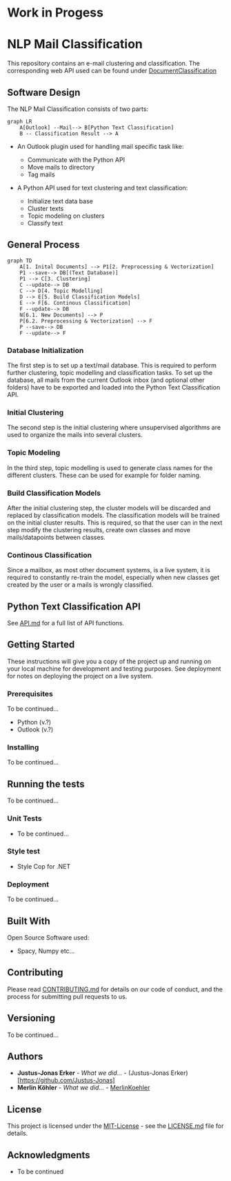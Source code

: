 # **Work in Progess**


# NLP Mail Classification

This repository contains an e-mail clustering and classification.
The corresponding web API used can be found under [DocumentClassification](https://github.com/MerlinKoehler/DocumentClassification) 

## Software Design

The NLP Mail Classification consists of two parts:

```mermaid
graph LR
	A[Outlook] --Mail--> B[Python Text Classification]
	B -- Classification Result --> A
```





- An Outlook plugin used for handling mail specific task like:
  - Communicate with the Python API
  - Move mails to directory
  - Tag mails



- A Python API used for text clustering and text classification:
  - Initialize text data base
  - Cluster texts
  - Topic modeling on clusters
  - Classify text

## General Process

```mermaid
graph TD
	A[1. Inital Documents] --> P1[2. Preprocessing & Vectorization]
	P1 --save--> DB[(Text Database)]
	P1 --> C[3. Clustering]
	C --update--> DB
    C --> D[4. Topic Modelling]
    D --> E[5. Build Classification Models]
    E --> F[6. Continous Classification]
    F --update--> DB
    N[6.1. New Documents] --> P
    P[6.2. Preprocessing & Vectorization] --> F
    P --save--> DB
    F --update--> F
```





### Database Initialization

The first step is to set up a text/mail database. This is required to perform further clustering, topic modelling and classification tasks. To set up the database, all mails from the current Outlook inbox (and optional other folders) have to be exported and loaded into the Python Text Classification API. 

### Initial Clustering

The second step is the initial clustering where unsupervised algorithms are used to organize the mails into several clusters.

### Topic Modeling

In the third step, topic modelling is used to generate class names for the different clusters. These can be used for example for folder naming.

### Build Classification Models

After the initial clustering step, the cluster models will be discarded and replaced by classification models. The classification models will be trained on the initial cluster results. This is required, so that the user can in the next step modify the clustering results, create own classes and move mails/datapoints between classes. 

### Continous Classification

Since a mailbox, as most other document systems, is a live system, it is required to constantly re-train the model, especially when new classes get created by the user or a mails is wrongly classified. 



## Python Text Classification API

See [API.md](API.md) for a full list of API functions.

## Getting Started

These instructions will give you a copy of the project up and running on
your local machine for development and testing purposes. See deployment
for notes on deploying the project on a live system.

### Prerequisites

To be continued...
- Python (v.?)
- Outlook (v.?)

### Installing

To be continued...

## Running the tests

To be continued...

### Unit Tests

- To be continued...

### Style test

- Style Cop for .NET

### Deployment

To be continued...

## Built With

Open Source Software used:

- Spacy, Numpy etc...

## Contributing

Please read [CONTRIBUTING.md](CONTRIBUTING.md) for details on our code
of conduct, and the process for submitting pull requests to us.

## Versioning

To be continued...

## Authors

  - **Justus-Jonas Erker** - *What we did...* - (Justus-Jonas Erker)[https://github.com/Justus-Jonas]
  - **Merlin Köhler** - *What we did...* -
    [MerlinKoehler](https://github.com/MerlinKoehler)

## License

This project is licensed under the [MIT-License](LICENSE.md) - see the [LICENSE.md](LICENSE.md) file for
details.

## Acknowledgments

  - To be continued
